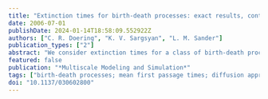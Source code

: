 ```yaml
---
title: "Extinction times for birth-death processes: exact results, continuum asymptotics, and the failure of the Fokker-Planck approximation"
date: 2006-07-01
publishDate: 2024-01-14T18:58:09.552922Z
authors: ["C. R. Doering", "K. V. Sargsyan", "L. M. Sander"]
publication_types: ["2"]
abstract: "We consider extinction times for a class of birth-death processes commonly found in applications, where there is a control parameter which defines a threshold. Below the threshold, the population quickly becomes extinct; above, it persists for a long time. We give an exact expression for the mean time to extinction in the discrete case and its asymptotic expansion for large values of the population scale. We have results below the threshold, at the threshold, and above the threshold, and we observe that the Fokker--Planck approximation is valid only quite near the threshold. We compare our asymptotic results to exact numerical evaluations for the susceptible-infected-susceptible epidemic model, which is in the class that we treat. This is an interesting example of the delicate relationship between discrete and continuum treatments of the same problem."
featured: false
publication: "*Multiscale Modeling and Simulation*"
tags: ["birth-death processes; mean first passage times; diffusion approximation"]
doi: "10.1137/030602800"
---
```


